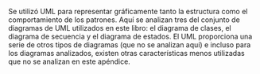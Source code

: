 Se utilizó UML para representar gráficamente tanto la estructura como el comportamiento de los patrones. Aquí se analizan tres del conjunto de diagramas de UML utilizados en este libro: el diagrama de clases, el diagrama de secuencia y el diagrama de estados. El UML proporciona una serie de otros tipos de diagramas (que no se analizan aquí) e incluso para los diagramas analizados, existen otras características menos utilizadas que no se analizan en este apéndice.